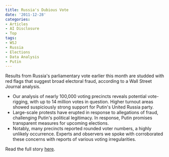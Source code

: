 ```yaml
---
title: Russia's Dubious Vote
date: '2011-12-28'
categories:
- Articles
- AI Disclosure
- Top
tags: 
- WSJ
- Russia
- Elections
- Data Analysis
- Putin
---
```


Results from Russia's parliamentary vote earlier this month are studded with red
flags that suggest broad electoral fraud, according to a Wall Street Journal
analysis.

- Our analysis of nearly 100,000 voting precincts reveals potential
  vote-rigging, with up to 14 million votes in question. Higher turnout areas
  showed suspiciously strong support for Putin's United Russia party.
- Large-scale protests have erupted in response to allegations of fraud,
  challenging Putin's political legitimacy. In response, Putin promises
  transparent measures for upcoming elections.
- Notably, many precincts reported rounded voter numbers, a highly unlikely
  occurrence. Experts and observers we spoke with corroborated these concerns
  with reports of various voting irregularities.

Read the full story
[here](http://wsj.com/article/SB10001424052970203391104577124540544822220.html).
